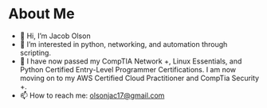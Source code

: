 <h1>About Me</h1>

- 👋 Hi, I’m Jacob Olson
- 👀 I’m interested in python, networking, and automation through scripting.
- 🌱 I have now passed my CompTIA Network +, Linux Essentials, and Python Certified Entry-Level Programmer Certifications. I am now moving on to my AWS Certified Cloud Practitioner and CompTia Security +.
- 📫 How to reach me: olsonjac17@gmail.com

<!---
olsonjac/olsonjac is a ✨ special ✨ repository because its `README.md` (this file) appears on your GitHub profile.
You can click the Preview link to take a look at your changes.
--->
